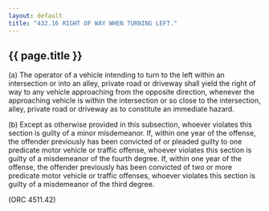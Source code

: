 ```yaml
---
layout: default 
title: "432.16 RIGHT OF WAY WHEN TURNING LEFT."
---
```


{{ page.title }}
----------------

​(a) The operator of a vehicle intending to turn to the left within an
intersection or into an alley, private road or driveway shall yield the
right of way to any vehicle approaching from the opposite direction,
whenever the approaching vehicle is within the intersection or so close
to the intersection, alley, private road or driveway as to constitute an
immediate hazard.

​(b) Except as otherwise provided in this subsection, whoever violates
this section is guilty of a minor misdemeanor. If, within one year of
the offense, the offender previously has been convicted of or pleaded
guilty to one predicate motor vehicle or traffic offense, whoever
violates this section is guilty of a misdemeanor of the fourth degree.
If, within one year of the offense, the offender previously has been
convicted of two or more predicate motor vehicle or traffic offenses,
whoever violates this section is guilty of a misdemeanor of the third
degree.

(ORC 4511.42)
